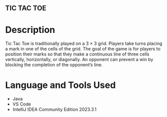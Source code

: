 ## TIC TAC TOE

# Description

Tic Tac Toe is traditionally played on a 3 × 3 grid. Players take turns placing a mark in one of the cells of the grid. The goal of the game is for players to position their marks so that they make a continuous line of three cells vertically, horizontally, or diagonally. An opponent can prevent a win by blocking the completion of the opponent’s line.


# Language and Tools Used
 - Java
 - VS Code
 - IntelliJ IDEA Community Edition 2023.3.1